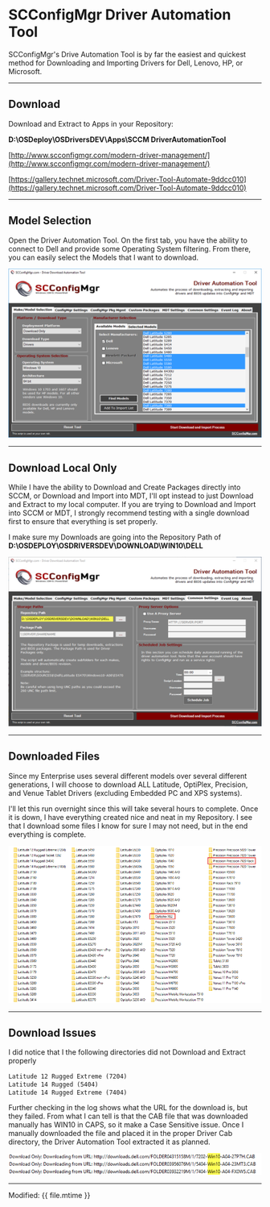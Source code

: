 # SCConfigMgr Driver Automation Tool

SCConfigMgr's Drive Automation Tool is by far the easiest and quickest method for Downloading and Importing Drivers for Dell, Lenovo, HP, or Microsoft.

---

## Download

Download and Extract to Apps in your Repository:

**D:\OSDeploy\OSDriversDEV\Apps\SCCM DriverAutomationTool**

[http://www.scconfigmgr.com/modern-driver-management/](http://www.scconfigmgr.com/modern-driver-management/)

[https://gallery.technet.microsoft.com/Driver-Tool-Automate-9ddcc010](https://gallery.technet.microsoft.com/Driver-Tool-Automate-9ddcc010)

---

## Model Selection

Open the Driver Automation Tool.  On the first tab, you have the ability to connect to Dell and provide some Operating System filtering.  From there, you can easily select the Models that I want to download.

![](/assets/2017-10-27_12-02-16.png)

---

## Download Local Only

While I have the ability to Download and Create Packages directly into SCCM, or Download and Import into MDT, I'll opt instead to just Download and Extract to my local computer.  If you are trying to Download and Import into SCCM or MDT, I strongly recommend testing with a single download first to ensure that everything is set properly.

I make sure my Downloads are going into the Repository Path of **D:\OSDEPLOY\OSDRIVERSDEV\DOWNLOAD\WIN10\DELL**

![](/assets/2017-10-30_13-59-57.png)

---

## Downloaded Files

Since my Enterprise uses several different models over several different generations, I will choose to download ALL Latitude, OptiPlex, Precision, and Venue Tablet Drivers \(excluding Embedded PC and XPS systems\).

I'll let this run overnight since this will take several hours to complete.  Once it is down, I have everything created nice and neat in my Repository.  I see that I download some files I know for sure I may not need, but in the end everything is complete.

![](/assets/2017-10-27_12-11-04.png)

---

## Download Issues

I did notice that I the following directories did not Download and Extract properly

```
Latitude 12 Rugged Extreme (7204)
Latitude 14 Rugged (5404)
Latitude 14 Rugged Extreme (7404)
```

Further checking in the log shows what the URL for the download is, but they failed.  From what I can tell is that the CAB file that was downloaded manually has WIN10 in CAPS, so it make a Case Sensitive issue.  Once I manually downloaded the file and placed it in the proper Driver Cab directory, the Driver Automation Tool extracted it as planned.

![](/assets/2017-10-27_12-16-11.png)


---

Modified: {{ file.mtime }}